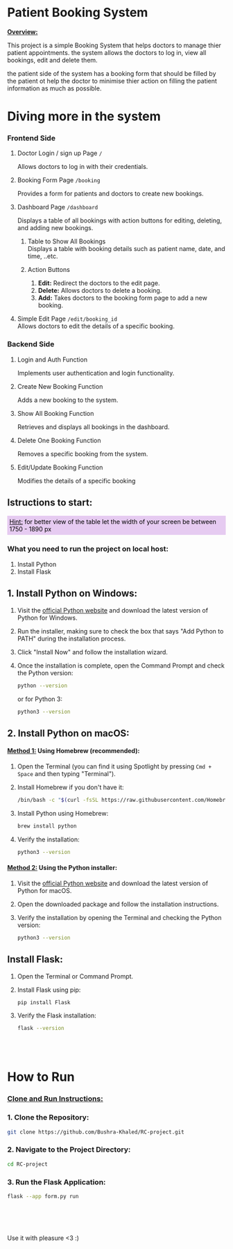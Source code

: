 <br>

# Patient Booking System 
**<u>Overview:**</u> 
<p>This project is a simple  Booking System that helps doctors to manage thier patient appointments. the system allows the doctors to log in, view all bookings, edit and delete them.</p>
<p>the patient side of the system has a booking form that should be filled by the patient ot help the doctor to minimise thier action on filling the patient information as much as possible.</p>

# Diving more in the system
### Frontend Side
1. Doctor Login / sign up Page  ` / `  

    Allows doctors to log in with their credentials.
    
2. Booking Form Page `/booking`

    Provides a form for patients and doctors to create new bookings.


3. Dashboard Page `/dashboard` 

    Displays a table of all bookings with action buttons for editing, deleting, and adding new bookings.

   1.  Table to Show All Bookings \
   Displays a table with booking details such as patient name, date, and time, ..etc.

   2. Action Buttons 
      1. **Edit:** Redirect the doctors to  the edit page.
      2. **Delete:** Allows doctors to delete a booking.
      3. **Add:** Takes doctors to the booking form page to add a new booking.

4. Simple Edit Page `/edit/booking_id` \
        Allows doctors to edit the details of a specific booking.



### Backend Side
1. Login and Auth Function 
   
    Implements user authentication and login functionality.
2. Create New Booking Function 

    Adds a new booking to the system.
3. Show All Booking Function 
    
    Retrieves and displays all bookings in the dashboard.
4. Delete One Booking Function 

    Removes a specific booking from the system.
5. Edit/Update Booking Function 

    Modifies the details of a specific booking



## Istructions to start:
<p style="color:#000; background-color: #e3c4f0e1; padding: 5px"> <u>Hint:</u> for better view of the table let the width of your screen be between 1750 - 1890 px</p>

### What you need to run the project on local host:
1. Install Python 
2. Install Flask

## 1. Install Python on Windows:

1. Visit the [official Python website](https://www.python.org/downloads/) and download the latest version of Python for Windows.

2. Run the installer, making sure to check the box that says "Add Python to PATH" during the installation process.

3. Click "Install Now" and follow the installation wizard.

4. Once the installation is complete, open the Command Prompt and check the Python version:
    ```bash
    python --version
    ```

   or for Python 3:
    ```bash
    python3 --version
    ```


## 2. Install Python on macOS:

#### <b><u>Method 1:</u></b>  Using Homebrew (recommended):

1. Open the Terminal (you can find it using Spotlight by pressing `Cmd + Space` and then typing "Terminal").

2. Install Homebrew if you don't have it:
    ```bash
    /bin/bash -c "$(curl -fsSL https://raw.githubusercontent.com/Homebrew/install/HEAD/install.sh)"
    ```

3. Install Python using Homebrew:
    ```bash
    brew install python
    ```

4. Verify the installation:
    ```bash
    python3 --version
    ```

#### <b><u>Method 2:</u></b> Using the Python installer:

1. Visit the [official Python website](https://www.python.org/downloads/) and download the latest version of Python for macOS.

2. Open the downloaded package and follow the installation instructions.

3. Verify the installation by opening the Terminal and checking the Python version:
    ```bash
    python3 --version
    ``` 

## Install Flask:

1. Open the Terminal or Command Prompt.

2. Install Flask using pip:
    ```bash
    pip install Flask
    ```

3. Verify the Flask installation:
    ```bash
    flask --version
    ```
<br>
<br>

# How to Run

### <u>**Clone and Run Instructions:**</u>

### 1. Clone the Repository:

```bash
git clone https://github.com/Bushra-Khaled/RC-project.git
```
### 2. Navigate to the Project Directory:
```bash
cd RC-project
```
### 3. Run the Flask Application:
```bash
flask --app form.py run
```


<br>
<br>
<br>

Use it with pleasure <3 :) 